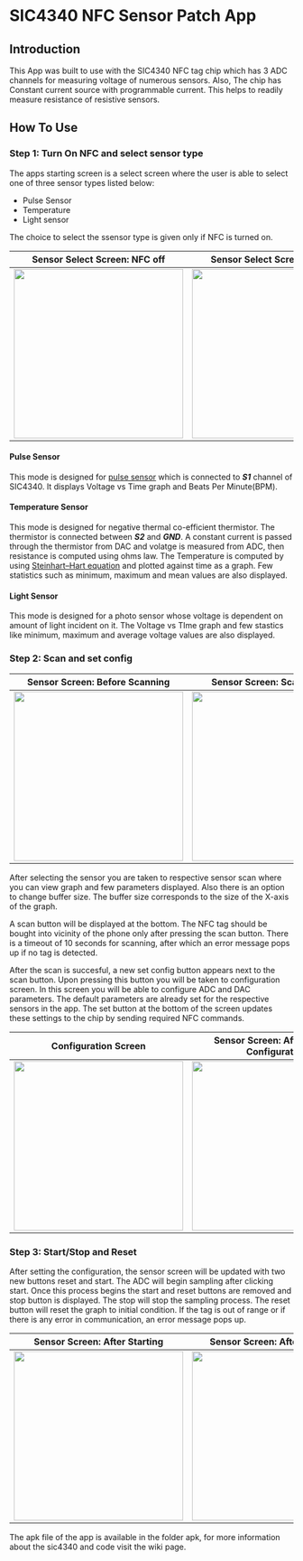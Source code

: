 # SIC4340 NFC Sensor Patch App

## Introduction

This App was built to use with the SIC4340 NFC tag chip which has 3 ADC channels for measuring voltage of numerous sensors. Also, The chip has Constant current source with programmable current. This helps to readily measure resistance of resistive sensors.

## How To Use

### Step 1: Turn On NFC and select sensor type

The apps starting screen is a select screen where the user is able to select one of three sensor types listed below:

* Pulse Sensor
* Temperature
* Light sensor

The choice to select the ssensor type is given only if NFC is turned on.

Sensor Select Screen: NFC off                  |  Sensor Select Screen: NFC on
:-------------------------:|:-------------------------:
<img src="https://user-images.githubusercontent.com/26399255/137006113-376d4195-5d8b-4861-9298-d7bb5eb44967.jpg" width=300px> | <img src="https://user-images.githubusercontent.com/26399255/137006115-764c30f6-bf55-457d-8a5e-3c70a9cd51d2.jpg" width=300px>

#### Pulse Sensor

This mode is designed for [pulse sensor](https://pulsesensor.com/) which is connected to ***S1*** channel of SIC4340. It displays Voltage vs Time graph and Beats Per Minute(BPM).

#### Temperature Sensor

This mode is designed for negative thermal co-efficient thermistor. The thermistor is connected between ***S2*** and ***GND***. A constant current is passed through the thermistor from DAC and volatge is measured from ADC, then resistance is computed using ohms law. The Temperature is computed by using [Steinhart–Hart equation](https://en.wikipedia.org/wiki/Steinhart%E2%80%93Hart_equation) and plotted against time as a graph. Few statistics such as minimum, maximum and mean values are also displayed.

#### Light Sensor

This mode is designed for a photo sensor whose voltage is dependent on amount of light incident on it. The Voltage vs TIme graph and few stastics like minimum, maximum and average voltage values are also displayed.

### Step 2: Scan and set config

Sensor Screen: Before Scanning  |  Sensor Screen: Scan Timeout  |  Sensor Screen: After Scanning
:-------------------------:|:-------------------------:|:-------------------------:
<img src="https://user-images.githubusercontent.com/26399255/137006118-c1492a59-4aa0-40bb-933f-49341e5242e6.jpg" width=300px> | <img src="https://user-images.githubusercontent.com/26399255/137006108-df667316-e5f2-4e49-8598-60a675640632.jpg" width=300px> | <img src="https://user-images.githubusercontent.com/26399255/137006122-4d731312-0cac-4c26-bee0-07aaec7a131f.jpg" width=300px>

After selecting the sensor you are taken to respective sensor scan where you can view graph and few parameters displayed. Also there is an option to change buffer size. The buffer size corresponds to the size of the X-axis of the graph.

A scan button will be displayed at the bottom. The NFC tag should be bought into vicinity of the phone only after pressing the scan button. There is a timeout of 10 seconds for scanning, after which an error message pops up if no tag is detected.

After the scan is succesful, a new set config button appears next to the scan button. Upon pressing this button you will be taken to configuration screen. In this screen you will be able to configure ADC and DAC parameters. The default parameters are already set for the respective sensors in the app. The set button at the bottom of the screen updates these settings to the chip by sending required NFC commands.

Configuration Screen  |  Sensor Screen: After Setting Configuration  
:-------------------------:|:-------------------------:
<img src=https://user-images.githubusercontent.com/26399255/137006125-3125b084-c6dc-4d8e-b631-eadf5b89c001.jpg width=300px> | <img src="https://user-images.githubusercontent.com/26399255/137006131-89f8db2c-f50f-4d57-b77c-70639d7da5a0.jpg" width=300px>

### Step 3: Start/Stop and Reset

After setting the configuration, the sensor screen will be updated with two new buttons reset and start. The ADC will begin sampling after clicking start. Once this process begins the start and reset buttons are removed and stop button is displayed. The stop will stop the sampling process. The reset button will reset the graph to initial condition. If the tag is out of range or if there is any error in communication, an error message pops up.

Sensor Screen: After Starting  |  Sensor Screen: After Stopping  |  Sensor Screen: Communication error
:-------------------------:|:-------------------------:|:-------------------------:
<img src="https://user-images.githubusercontent.com/26399255/137006098-6c562d9a-4e21-45c0-9f3d-aadd27ca90fb.jpg" width=300> | <img src="https://user-images.githubusercontent.com/26399255/137006093-227d6470-d75e-4932-b9c1-d3065cf8887c.jpg" width=300> | <img src="https://user-images.githubusercontent.com/26399255/137006104-2212316c-e438-43b9-aba4-388dde4f2b75.jpg"  width=300>

The apk file of the app is available in the folder apk, for more information about the sic4340 and code visit the wiki page.
